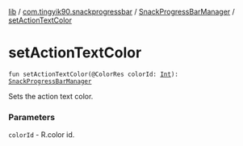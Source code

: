 [lib](../../index.md) / [com.tingyik90.snackprogressbar](../index.md) / [SnackProgressBarManager](index.md) / [setActionTextColor](./set-action-text-color.md)

# setActionTextColor

`fun setActionTextColor(@ColorRes colorId: `[`Int`](https://kotlinlang.org/api/latest/jvm/stdlib/kotlin/-int/index.html)`): `[`SnackProgressBarManager`](index.md)

Sets the action text color.

### Parameters

`colorId` - R.color id.
